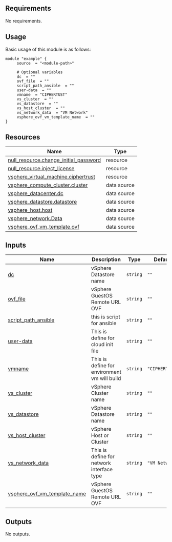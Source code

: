 <!-- BEGIN_AUTOMATED_TF_DOCS_BLOCK -->
## Requirements

No requirements.
## Usage
Basic usage of this module is as follows:
```hcl
module "example" {
	 source  = "<module-path>"

	 # Optional variables
	 dc  = ""
	 ovf_file  = ""
	 script_path_ansible  = ""
	 user-data  = ""
	 vmname  = "CIPHERTUST"
	 vs_cluster  = ""
	 vs_datastore  = ""
	 vs_host_cluster  = ""
	 vs_network_data  = "VM Network"
	 vsphere_ovf_vm_template_name  = ""
}
```
## Resources

| Name | Type |
|------|------|
| [null_resource.change_initial_password](https://registry.terraform.io/providers/hashicorp/null/latest/docs/resources/resource) | resource |
| [null_resource.inject_license](https://registry.terraform.io/providers/hashicorp/null/latest/docs/resources/resource) | resource |
| [vsphere_virtual_machine.ciphertrust](https://registry.terraform.io/providers/hashicorp/vsphere/latest/docs/resources/virtual_machine) | resource |
| [vsphere_compute_cluster.cluster](https://registry.terraform.io/providers/hashicorp/vsphere/latest/docs/data-sources/compute_cluster) | data source |
| [vsphere_datacenter.dc](https://registry.terraform.io/providers/hashicorp/vsphere/latest/docs/data-sources/datacenter) | data source |
| [vsphere_datastore.datastore](https://registry.terraform.io/providers/hashicorp/vsphere/latest/docs/data-sources/datastore) | data source |
| [vsphere_host.host](https://registry.terraform.io/providers/hashicorp/vsphere/latest/docs/data-sources/host) | data source |
| [vsphere_network.Data](https://registry.terraform.io/providers/hashicorp/vsphere/latest/docs/data-sources/network) | data source |
| [vsphere_ovf_vm_template.ovf](https://registry.terraform.io/providers/hashicorp/vsphere/latest/docs/data-sources/ovf_vm_template) | data source |
## Inputs

| Name | Description | Type | Default | Required |
|------|-------------|------|---------|:--------:|
| <a name="input_dc"></a> [dc](#input\_dc) | vSphere Datastore name | `string` | `""` | no |
| <a name="input_ovf_file"></a> [ovf\_file](#input\_ovf\_file) | vSphere GuestOS Remote URL OVF | `string` | `""` | no |
| <a name="input_script_path_ansible"></a> [script\_path\_ansible](#input\_script\_path\_ansible) | this is script for ansible | `string` | `""` | no |
| <a name="input_user-data"></a> [user-data](#input\_user-data) | This is define for cloud init file | `string` | `""` | no |
| <a name="input_vmname"></a> [vmname](#input\_vmname) | This is define for environment vm will build | `string` | `"CIPHERTUST"` | no |
| <a name="input_vs_cluster"></a> [vs\_cluster](#input\_vs\_cluster) | vSphere Cluster name | `string` | `""` | no |
| <a name="input_vs_datastore"></a> [vs\_datastore](#input\_vs\_datastore) | vSphere Datastore name | `string` | `""` | no |
| <a name="input_vs_host_cluster"></a> [vs\_host\_cluster](#input\_vs\_host\_cluster) | vSphere Host or Cluster | `string` | `""` | no |
| <a name="input_vs_network_data"></a> [vs\_network\_data](#input\_vs\_network\_data) | This is define for network interface type | `string` | `"VM Network"` | no |
| <a name="input_vsphere_ovf_vm_template_name"></a> [vsphere\_ovf\_vm\_template\_name](#input\_vsphere\_ovf\_vm\_template\_name) | vSphere GuestOS Remote URL OVF | `string` | `""` | no |
## Outputs

No outputs.
<!-- END_AUTOMATED_TF_DOCS_BLOCK -->
